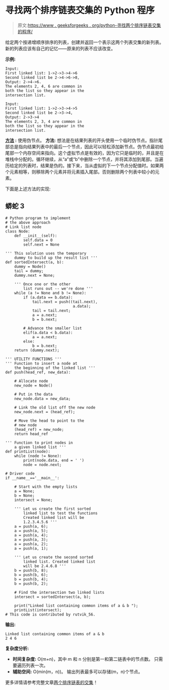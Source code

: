 # 寻找两个排序链表交集的 Python 程序

> 原文:[https://www . geeksforgeeks . org/python-寻找两个排序链表交集的程序/](https://www.geeksforgeeks.org/python-program-for-finding-intersection-of-two-sorted-linked-lists/)

给定两个按递增顺序排序的列表，创建并返回一个表示这两个列表交集的新列表。新的列表应该有自己的记忆——原来的列表不应该改变。

**示例:**

```
Input: 
First linked list: 1->2->3->4->6
Second linked list be 2->4->6->8, 
Output: 2->4->6.
The elements 2, 4, 6 are common in 
both the list so they appear in the 
intersection list. 

Input: 
First linked list: 1->2->3->4->5
Second linked list be 2->3->4, 
Output: 2->3->4
The elements 2, 3, 4 are common in 
both the list so they appear in the 
intersection list.
```

**<u>方法</u> :** 使用伪节点。
**方法:**
想法是在结果列表的开头使用一个临时伪节点。指针尾部总是指向结果列表中的最后一个节点，因此可以轻松添加新节点。伪节点最初给尾部一个内存空间来指向。这个虚拟节点是有效的，因为它只是临时的，并且是在堆栈中分配的。循环继续，从“a”或“b”中删除一个节点，并将其添加到尾部。当遍历给定的列表时，结果是伪的。接下来，当从虚拟的下一个节点分配值时。如果两个元素相等，则移除两个元素并将元素插入尾部。否则删除两个列表中较小的元素。

下面是上述方法的实现:

## 蟒蛇 3

```
# Python program to implement
# the above approach
# Link list node 
class Node:
    def __init__(self):   
        self.data = 0
        self.next = None

''' This solution uses the temporary
    dummy to build up the result list '''
def sortedIntersect(a, b):
    dummy = Node()
    tail = dummy;
    dummy.next = None;

    ''' Once one or the other 
        list runs out -- we're done '''
    while (a != None and b != None):
        if (a.data == b.data):
            tail.next = push((tail.next), 
                              a.data);
            tail = tail.next;
            a = a.next;
            b = b.next;

        # Advance the smaller list
        elif(a.data < b.data):
            a = a.next;
        else:
            b = b.next;    
    return (dummy.next);

''' UTILITY FUNCTIONS '''
''' Function to insert a node at 
    the beginning of the linked list '''
def push(head_ref, new_data):

    # Allocate node 
    new_node = Node()

    # Put in the data  
    new_node.data = new_data;

    # Link the old list off the new node 
    new_node.next = (head_ref);

    # Move the head to point to the
    # new node 
    (head_ref) = new_node;    
    return head_ref

''' Function to print nodes in 
    a given linked list '''
def printList(node):
    while (node != None):
        print(node.data, end = ' ')
        node = node.next;

# Driver code
if __name__=='__main__':

    # Start with the empty lists 
    a = None;
    b = None;
    intersect = None;

    ''' Let us create the first sorted 
        linked list to test the functions
        Created linked list will be 
        1.2.3.4.5.6 '''
    a = push(a, 6);
    a = push(a, 5);
    a = push(a, 4);
    a = push(a, 3);
    a = push(a, 2);
    a = push(a, 1);

    ''' Let us create the second sorted 
        linked list. Created linked list 
        will be 2.4.6.8 '''
    b = push(b, 8);
    b = push(b, 6);
    b = push(b, 4);
    b = push(b, 2);

    # Find the intersection two linked lists 
    intersect = sortedIntersect(a, b);

    print("Linked list containing common items of a & b ");
    printList(intersect);
# This code is contributed by rutvik_56.
```

**输出:**

```
Linked list containing common items of a & b 
2 4 6 
```

**复杂度分析:**

*   **时间复杂度:** O(m+n)，其中 m 和 n 分别是第一和第二链表中的节点数。
    只需要遍历列表一次。
*   **辅助空间:** O(min(m，n))。
    输出列表最多可以存储(m，n)个节点。

更多详情请参考完整文章[两个排序链表的交集](https://www.geeksforgeeks.org/intersection-of-two-sorted-linked-lists/)！